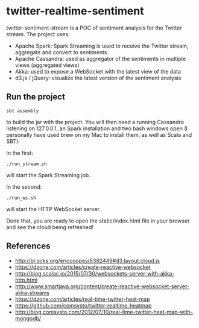 # twitter-realtime-sentiment

twitter-sentiment-stream is a POC of sentiment analysis for the Twitter stream. The project uses:

- Apache Spark: Spark Streaming is used to receive the Twitter stream, aggregate and convert to sentiments
- Apache Cassandra: used as aggregator of the sentiments in multiple views (aggregated views)
- Akka: used to expose a WebSocket with the latest view of the data
- d3.js / jQuery: visualize the latest version of the sentiment analysis

## Run the project

```
sbt assembly
```

to build the jar with the project. You will then need a running Cassandra listening on 127.0.0.1, an Spark installation 
and two bash windows open (I personally have used brew on my Mac to install them, as well as Scala and SBT):

In the first:

```
./run_stream.sh
```

will start the Spark Streaming job.

In the second:

```
./run_ws.sh
```

will start the HTTP WebSocket server.

Done that, you are ready to open the static/index.html file in your browser and see the cloud being refreshed!

## References

- http://bl.ocks.org/ericcoopey/6382449#d3.layout.cloud.js
- https://dzone.com/articles/create-reactive-websocket
- http://blog.scalac.io/2015/07/30/websockets-server-with-akka-http.html
- http://www.smartjava.org/content/create-reactive-websocket-server-akka-streams
- https://dzone.com/articles/real-time-twitter-heat-map
- https://github.com/comsysto/twitter-realtime-heatmap
- http://blog.comsysto.com/2012/07/10/real-time-twitter-heat-map-with-mongodb/